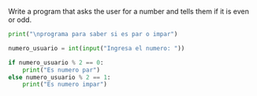 Write a program that asks the user for a number and tells them if it is even or odd.

```python
print("\nprograma para saber si es par o impar")

numero_usuario = int(input("Ingresa el numero: "))

if numero_usuario % 2 == 0:
    print("Es numero par")
else numero_usuario % 2 == 1:
    print("Es numero impar")
